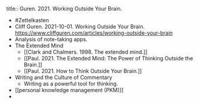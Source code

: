 title:: Guren. 2021. Working Outside Your Brain.

- #Zettelkasten
- Cliff Guren. 2021-10-01. Working Outside Your Brain. https://www.cliffguren.com/articles/working-outside-your-brain
- Analysis of note-taking apps.
- The Extended Mind
	- [[Clark and Chalmers. 1998. The extended mind.]]
	- [[Paul. 2021. The Extended Mind: The Power of Thinking Outside the Brain.]]
	- [[Paul. 2021. How to Think Outside Your Brain.]]
- Writing and the Culture of Commentary
	- Writing as a powerful tool for thinking.
- [[personal knowledge management (PKM)]]
-